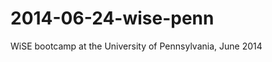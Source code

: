 2014-06-24-wise-penn
====================

WiSE bootcamp at the University of Pennsylvania, June 2014
